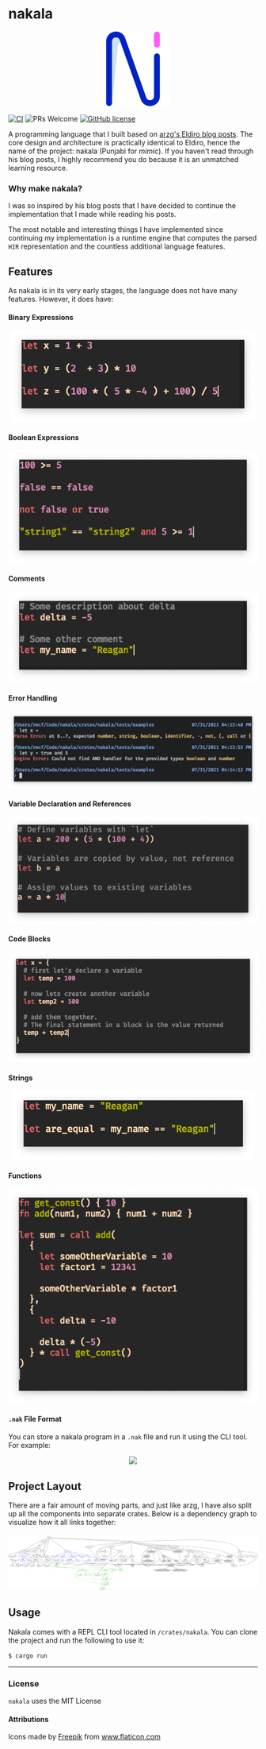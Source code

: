 # nakala

<p align="center">
  <img src="./assets/logo.png" width="150"/>
</p>

[![CI](https://github.com/reaganmcf/nakala/actions/workflows/CI.yml/badge.svg)](https://github.com/reaganmcf/nakala/actions/workflows/CI.yml)
![PRs Welcome](https://img.shields.io/badge/PRs-welcomed-green.svg)
[![GitHub license](https://img.shields.io/github/license/reaganmcf/nakala.svg)](https://github.com/reaganmcf/nakala/blob/master/LICENSE)

A programming language that I built based on [arzg's Eldiro blog posts](https://arzg.github.io/lang/). 
The core design and architecture is practically identical to Eldiro, hence the name of the project: nakala (Punjabi for _mimic_). 
If you haven't read through his blog posts, I highly recommend you do because it is an unmatched learning resource.

### Why make nakala?
I was so inspired by his blog posts that I have decided to continue the implementation that I made while reading his posts.

The most notable and interesting things I have implemented since continuing my implementation is a runtime engine that computes the parsed `HIR` representation and the countless additional language features.

## Features
As nakala is in its very early stages, the language does not have many features. However, it does have:

#### Binary Expressions
<p align="center">
  <img src="./assets/exprs.png"/>
</p>

#### Boolean Expressions
<p align="center">
  <img src="./assets/booleans.png" />
</p>

#### Comments
<p align="center">
  <img src="./assets/comments.png" />
</p>

#### Error Handling

<p align="center">
  <img src="./assets/errors_cli.png" />
</p>

#### Variable Declaration and References
<p align="center">
  <img src="./assets/variables.png" />
</p>

#### Code Blocks
<p align="center">
  <img src="./assets/blocks.png" />
</p>

#### Strings
<p align="center" />
  <img src="./assets/strings.png" />
</p>

#### Functions
<p align="center" />
  <img src="./assets/functions.png" />
</p>

#### `.nak` File Format

You can store a nakala program in a `.nak` file and run it using the CLI tool. For example:

<p align="center">
  <img src="https://i.gyazo.com/1a44b53e530b2d2bb9396390e290ce5c.gif" />
</p>

## Project Layout
There are a fair amount of moving parts, and just like arzg, I have also split up all the components into separate crates. Below is a dependency graph to visualize how it all links together:
<p align="center" style="width: 100%; margin: auto; margin-top: 20px">
  <img src="./assets/graph.svg"/>
</p>

## Usage
Nakala comes with a REPL CLI tool located in `/crates/nakala`. You can clone the project and run the following to use it:

```bash
$ cargo run
```

---

### License
`nakala` uses the MIT License

#### Attributions
<div>Icons made by <a href="https://www.freepik.com" title="Freepik">Freepik</a> from <a href="https://www.flaticon.com/" title="Flaticon">www.flaticon.com</a></div>
